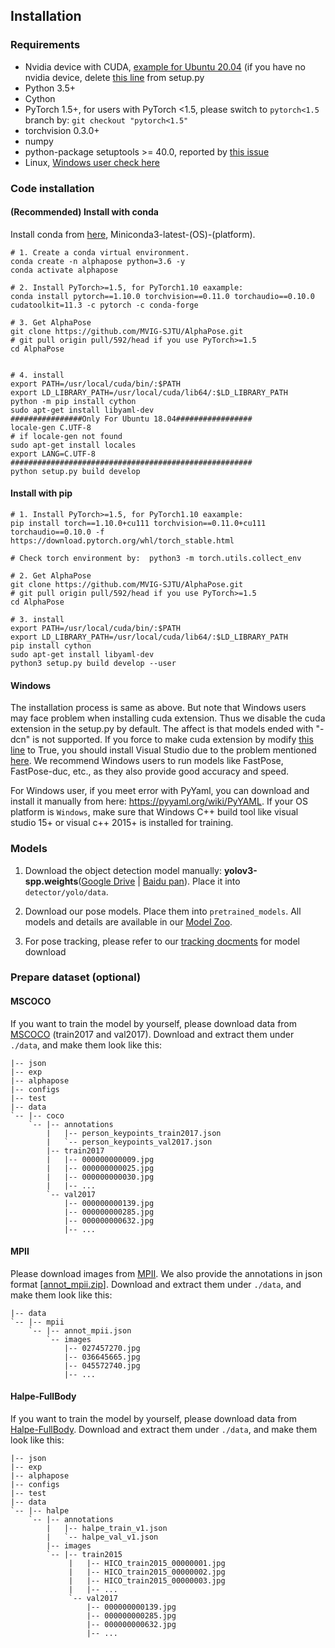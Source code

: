 ## Installation

### Requirements
* Nvidia device with CUDA, [example for Ubuntu 20.04](https://linuxconfig.org/how-to-install-cuda-on-ubuntu-20-04-focal-fossa-linux)
(if you have no nvidia device, delete [this line](https://github.com/MVIG-SJTU/AlphaPose/blob/master/setup.py#L211) from setup.py
* Python 3.5+
* Cython
* PyTorch 1.5+, for users with PyTorch <1.5, please switch to `pytorch<1.5` branch by:
  `git checkout "pytorch<1.5"`
* torchvision 0.3.0+
* numpy 
* python-package setuptools >= 40.0, reported by [this issue](https://github.com/MVIG-SJTU/AlphaPose/issues/838)
* Linux, [Windows user check here](#Windows)

### Code installation

#### (Recommended) Install with conda

Install conda from [here](https://repo.anaconda.com/miniconda/), Miniconda3-latest-(OS)-(platform).
```shell
# 1. Create a conda virtual environment.
conda create -n alphapose python=3.6 -y
conda activate alphapose

# 2. Install PyTorch>=1.5, for PyTorch1.10 eaxample:
conda install pytorch==1.10.0 torchvision==0.11.0 torchaudio==0.10.0 cudatoolkit=11.3 -c pytorch -c conda-forge

# 3. Get AlphaPose
git clone https://github.com/MVIG-SJTU/AlphaPose.git
# git pull origin pull/592/head if you use PyTorch>=1.5
cd AlphaPose


# 4. install
export PATH=/usr/local/cuda/bin/:$PATH
export LD_LIBRARY_PATH=/usr/local/cuda/lib64/:$LD_LIBRARY_PATH
python -m pip install cython
sudo apt-get install libyaml-dev
################Only For Ubuntu 18.04#################
locale-gen C.UTF-8
# if locale-gen not found
sudo apt-get install locales
export LANG=C.UTF-8
######################################################
python setup.py build develop
```

#### Install with pip
```shell
# 1. Install PyTorch>=1.5, for PyTorch1.10 eaxample:
pip install torch==1.10.0+cu111 torchvision==0.11.0+cu111 torchaudio==0.10.0 -f https://download.pytorch.org/whl/torch_stable.html

# Check torch environment by:  python3 -m torch.utils.collect_env

# 2. Get AlphaPose
git clone https://github.com/MVIG-SJTU/AlphaPose.git
# git pull origin pull/592/head if you use PyTorch>=1.5
cd AlphaPose

# 3. install
export PATH=/usr/local/cuda/bin/:$PATH
export LD_LIBRARY_PATH=/usr/local/cuda/lib64/:$LD_LIBRARY_PATH
pip install cython
sudo apt-get install libyaml-dev
python3 setup.py build develop --user
```

#### Windows
The installation process is same as above. But note that Windows users may face problem when installing cuda extension. Thus we disable the cuda extension in the setup.py by default. The affect is that models ended with "-dcn" is not supported. If you force to make cuda extension by modify [this line](https://github.com/MVIG-SJTU/AlphaPose/blob/master/setup.py#L124) to True, you should install Visual Studio due to the problem mentioned [here](https://github.com/MVIG-SJTU/AlphaPose/blob/master/setup.py#L121).
We recommend Windows users to run models like FastPose, FastPose-duc, etc., as they also provide good accuracy and speed.

For Windows user, if you meet error with PyYaml, you can download and install it manually from here: https://pyyaml.org/wiki/PyYAML.
If your OS platform is `Windows`, make sure that Windows C++ build tool like visual studio 15+ or visual c++ 2015+ is installed for training.

### Models
1. Download the object detection model manually: **yolov3-spp.weights**([Google Drive](https://drive.google.com/open?id=1D47msNOOiJKvPOXlnpyzdKA3k6E97NTC) | [Baidu pan](https://pan.baidu.com/s/1Zb2REEIk8tcahDa8KacPNA)). Place it into `detector/yolo/data`.

2. Download our pose models. Place them into `pretrained_models`. All models and details are available in our [Model Zoo](./MODEL_ZOO.md).

2. For pose tracking, please refer to our [tracking docments](../trackers) for model download



### Prepare dataset (optional)

#### MSCOCO
If you want to train the model by yourself, please download data from [MSCOCO](http://cocodataset.org/#download) (train2017 and val2017). Download and extract them under `./data`, and make them look like this:
```
|-- json
|-- exp
|-- alphapose
|-- configs
|-- test
|-- data
`-- |-- coco
    `-- |-- annotations
        |   |-- person_keypoints_train2017.json
        |   `-- person_keypoints_val2017.json
        |-- train2017
        |   |-- 000000000009.jpg
        |   |-- 000000000025.jpg
        |   |-- 000000000030.jpg
        |   |-- ... 
        `-- val2017
            |-- 000000000139.jpg
            |-- 000000000285.jpg
            |-- 000000000632.jpg
            |-- ... 
```

#### MPII
Please download images from [MPII](http://human-pose.mpi-inf.mpg.de/#download). We also provide the annotations in json format [[annot_mpii.zip](https://drive.google.com/open?id=1HC6znReBeg-TMPZbmoldtYrMGlrEFamh)]. 
Download and extract them under `./data`, and make them look like this:
```
|-- data
`-- |-- mpii
    `-- |-- annot_mpii.json
        `-- images
            |-- 027457270.jpg
            |-- 036645665.jpg
            |-- 045572740.jpg
            |-- ... 
```

#### Halpe-FullBody
If you want to train the model by yourself, please download data from [Halpe-FullBody](https://github.com/Fang-Haoshu/Halpe-FullBody). Download and extract them under `./data`, and make them look like this:
```
|-- json
|-- exp
|-- alphapose
|-- configs
|-- test
|-- data
`-- |-- halpe
    `-- |-- annotations
        |   |-- halpe_train_v1.json
        |   `-- halpe_val_v1.json
        |-- images
        `-- |-- train2015
             |   |-- HICO_train2015_00000001.jpg
             |   |-- HICO_train2015_00000002.jpg
             |   |-- HICO_train2015_00000003.jpg
             |   |-- ... 
             `-- val2017
                 |-- 000000000139.jpg
                 |-- 000000000285.jpg
                 |-- 000000000632.jpg
                 |-- ... 
```
